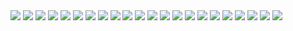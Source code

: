 <html>
<body>


<img src="1.jpg">
<img src="22.png">
<img src="img/2.png">
<img src="img/3.png">
<img src="img/4.png">
<img src="img/5.png">
<img src="img/6.png">
<img src="7.png">
<img src="8.png">
<img src="395.png">
<img src="396.png">
<img src="img/9.png">
<img src="img/10.png">
<img src="img/11.png">
<img src="img/13.png">
<img src="img/15.png">

<img src="16.png">
<img src="17.png">
<img src="18.png">

<img src="img/19.png">
<img src="img/20.png">
<img src="img/21.png">



</body>
</html>

